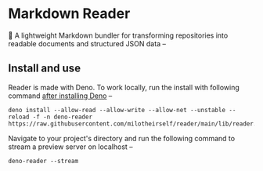 # Markdown Reader

📖 A lightweight Markdown bundler for transforming repositories into readable documents and structured JSON data –

<!--
## Disclaimer

[...]
-->

## Install and use

Reader is made with Deno. To work locally, run the install with following command [after installing Deno][deon:install] –

```console
deno install --allow-read --allow-write --allow-net --unstable --reload -f -n deno-reader https://raw.githubusercontent.com/milotheirself/reader/main/lib/reader.ts
```

<!-- <details>
  <summary>command breakdown</summary>
  <dl>
    <dt><code>deno run</code></dt>
    <dd>runs a TypeScript module with Deno</dd>
    <dt><code>--allow-read --allow-write</code></dt>
    <dd>allows the module to read and write files</dd>
    <dt><code>--allow-net</code></dt>
    <dd>allows the module to start a web server and load external files</dd>
    <dt><code>--unstable</code></dt>
    <dd>specifies that the module is using some not production-ready features of Deno</dd>
    <dt><code>--reload</code></dt>
    <dd>specifies to not use a cached version of the the module</dd>
    <dt><code>https://.../lib/reader-stream.ts</code></dt>
    <dd>specifies the location of the module</dd>
  </dl>
</details> -->

Navigate to your project's directory and run the following command to stream a preview server on localhost –

```console
deno-reader --stream
```

<!-- <details>
  <summary>command breakdown</summary>
  <dl>
    <dt><code>deno-reader</code></dt>
    <dd>runs the Reader module with Deno when installed</dd>
    <dt><code>--stream</code></dt>
    <dd>specifies to build, stream and listen for file changes</dd>
  </dl>
</details> -->

[deon:install-reader]: https://github.com/milotheirself/reader
[deon:install]: https://deno.land/manual/getting_started/installation
